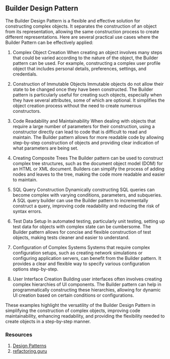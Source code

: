 ## Builder Design Pattern

The Builder Design Pattern is a flexible and effective solution for constructing complex objects. It separates the construction of an object from its representation, allowing the same construction process to create different representations. Here are several practical use cases where the Builder Pattern can be effectively applied:

1. Complex Object Creation
   When creating an object involves many steps that could be varied according to the nature of the object, the Builder pattern can be used. For example, constructing a complex user profile object that includes personal details, preferences, settings, and credentials.

2. Construction of Immutable Objects
   Immutable objects do not allow their state to be changed once they have been constructed. The Builder pattern is particularly useful for creating such objects, especially when they have several attributes, some of which are optional. It simplifies the object creation process without the need to create numerous constructors.

3. Code Readability and Maintainability
   When dealing with objects that require a large number of parameters for their construction, using a constructor directly can lead to code that is difficult to read and maintain. The Builder pattern allows for more readable code by allowing step-by-step construction of objects and providing clear indication of what parameters are being set.

4. Creating Composite Trees
   The Builder pattern can be used to construct complex tree structures, such as the document object model (DOM) for an HTML or XML document. Builders can simplify the process of adding nodes and leaves to the tree, making the code more readable and easier to maintain.

5. SQL Query Construction
   Dynamically constructing SQL queries can become complex with varying conditions, parameters, and subqueries. A SQL query builder can use the Builder pattern to incrementally construct a query, improving code readability and reducing the risk of syntax errors.

6. Test Data Setup
   In automated testing, particularly unit testing, setting up test data for objects with complex state can be cumbersome. The Builder pattern allows for concise and flexible construction of test objects, making tests cleaner and easier to understand.

7. Configuration of Complex Systems
   Systems that require complex configuration setups, such as creating network simulations or configuring application servers, can benefit from the Builder pattern. It provides a clear and flexible way to specify various configuration options step-by-step.

8. User Interface Creation
   Building user interfaces often involves creating complex hierarchies of UI components. The Builder pattern can help in programmatically constructing these hierarchies, allowing for dynamic UI creation based on certain conditions or configurations.

These examples highlight the versatility of the Builder Design Pattern in simplifying the construction of complex objects, improving code maintainability, enhancing readability, and providing the flexibility needed to create objects in a step-by-step manner.

### Resources
1. [Design Patterns](https://www.amazon.com/Design-Patterns-Elements-Reusable-Object-Oriented/dp/0201633612)
2. [refactoring.guru](https://refactoring.guru/design-patterns/builder)